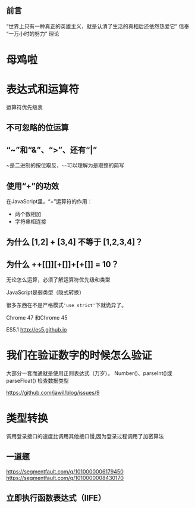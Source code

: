 ## 前言

“世界上只有一种真正的英雄主义，就是认清了生活的真相后还依然热爱它”
信奉 “一万小时的努力” 理论

# 母鸡啦



# 表达式和运算符

运算符优先级表

 
## 不可忽略的位运算

## “~”和“&”、“>”、还有“|”


~是二进制的按位取反，`~~`可以理解为是取整的简写



## 使用“+”的功效

在JavaScript里，“+”运算符的作用：
- 两个数相加
- 字符串相连接

## 为什么 [1,2] + [3,4] 不等于 [1,2,3,4]？

## 为什么 ++[[]][+[]]+[+[]] = 10？

无论怎么运算，必须了解运算符优先级和类型

JavaScript是弱类型（隐式转换）

很多东西在不是严格模式`'use strict'`下就诡异了。

Chrome 47 和Chrome 45

ES5.1 http://es5.github.io

# 我们在验证数字的时候怎么验证  

大部分一套而通就是使用正则表达式（万岁）。
Number()、parseInt()或parseFloat()
检查数据类型

https://github.com/jawil/blog/issues/9


# 类型转换

调用登录接口的速度比调用其他接口慢,因为登录过程调用了加密算法

## 一道题

https://segmentfault.com/q/1010000006179450  
https://segmentfault.com/q/1010000008430170


## 立即执行函数表达式（IIFE）

